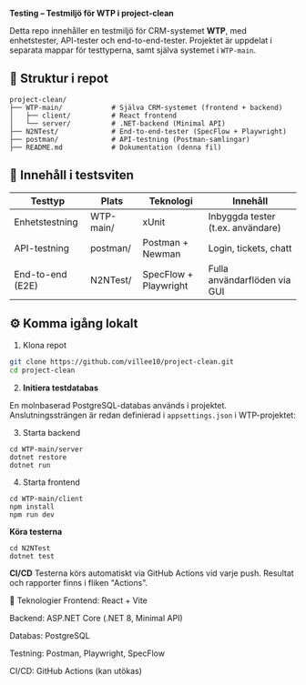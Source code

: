 **Testing – Testmiljö för WTP i project-clean**

Detta repo innehåller en testmiljö för CRM-systemet **WTP**, med enhetstester, API-tester och end-to-end-tester. Projektet är uppdelat i separata mappar för testtyperna, samt själva systemet i `WTP-main`.

## 📂 Struktur i repot

```
project-clean/
├── WTP-main/            # Själva CRM-systemet (frontend + backend)
│   ├── client/          # React frontend
│   └── server/          # .NET-backend (Minimal API)
├── N2NTest/             # End-to-end-tester (SpecFlow + Playwright)
├── postman/             # API-testning (Postman-samlingar)
├── README.md            # Dokumentation (denna fil)
```



## 🧪 Innehåll i testsviten

| Testtyp          | Plats         | Teknologi               | Innehåll                          |
|------------------|---------------|--------------------------|-----------------------------------|
| Enhetstestning   | WTP-main/     | xUnit                    | Inbyggda tester (t.ex. användare) |
| API-testning     | postman/      | Postman + Newman         | Login, tickets, chatt             |
| End-to-end (E2E) | N2NTest/      | SpecFlow + Playwright    | Fulla användarflöden via GUI      |

## ⚙️ Komma igång lokalt

1. Klona repot
```bash
git clone https://github.com/villee10/project-clean.git
cd project-clean
```

2. **Initiera testdatabas**

En molnbaserad PostgreSQL-databas används i projektet.  
Anslutningssträngen är redan definierad i `appsettings.json` i WTP-projektet:




3. Starta backend
```
cd WTP-main/server
dotnet restore
dotnet run
```


4. Starta frontend
```
cd WTP-main/client
npm install
npm run dev
```

**Köra testerna**
```
cd N2NTest
dotnet test
```

**CI/CD**
Testerna körs automatiskt via GitHub Actions vid varje push. Resultat och rapporter finns i fliken "Actions".


🧠 Teknologier
Frontend: React + Vite

Backend: ASP.NET Core (.NET 8, Minimal API)

Databas: PostgreSQL

Testning: Postman, Playwright, SpecFlow

CI/CD: GitHub Actions (kan utökas)
